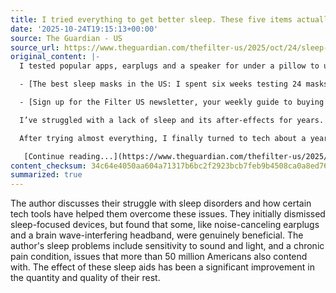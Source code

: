 ```yaml
---
title: I tried everything to get better sleep. These five items actually helped
date: '2025-10-24T19:15:13+00:00'
source: The Guardian - US
source_url: https://www.theguardian.com/thefilter-us/2025/oct/24/sleep-gadgets-aids-tech
original_content: |-
  I tested popular apps, earplugs and a speaker for under a pillow to uncover the secret to getting the elusive rest I need

  - [The best sleep masks in the US: I spent six weeks testing 24 masks, and these are my favorites](https://www.theguardian.com/thefilter-us/2025/oct/02/best-sleep-eye-masks-us)

  - [Sign up for the Filter US newsletter, your weekly guide to buying fewer, better things](https://www.theguardian.com/global/2025/sep/09/sign-up-to-the-filter-us-our-newsletter-guide-to-buying-fewer-better-products)

  I’ve struggled with a lack of sleep and its after-effects for years. Besides a chronic pain condition that interferes with my sleep schedule, my sensitivity to sound and light means that it doesn’t take much to snap me out of slumber after I get there. At least I’m in good company: according to the [National Institutes of Health](https://www.nhlbi.nih.gov/health-topics/education-and-awareness/sleep-health), more than 50 million Americans struggle with such sleep disorders.

  After trying almost everything, I finally turned to tech about a year ago. I had skeptically dismissed these sleep-focused devices as snake oil – and some are – but a few have been genuinely helpful. From simple noise-canceling earplugs to a headband that literally interferes with your brain waves, here are the tech tools that have helped me fall asleep and get the elusive rest I need.

   [Continue reading...](https://www.theguardian.com/thefilter-us/2025/oct/24/sleep-gadgets-aids-tech)
content_checksum: 34c64e4050aa604a71317b6bc2f2923bcb7feb9b4508ca0a8ed762923478d659
summarized: true
---
```


The author discusses their struggle with sleep disorders and how certain tech tools have helped them overcome these issues. They initially dismissed sleep-focused devices, but found that some, like noise-canceling earplugs and a brain wave-interfering headband, were genuinely beneficial. The author's sleep problems include sensitivity to sound and light, and a chronic pain condition, issues that more than 50 million Americans also contend with. The effect of these sleep aids has been a significant improvement in the quantity and quality of their rest.